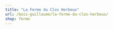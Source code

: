 ```yaml
---
title: "La Ferme du Clos Herbeux"
url: /bois-guillaume/la-ferme-du-clos-herbeux/
shop: ferme
---
```

